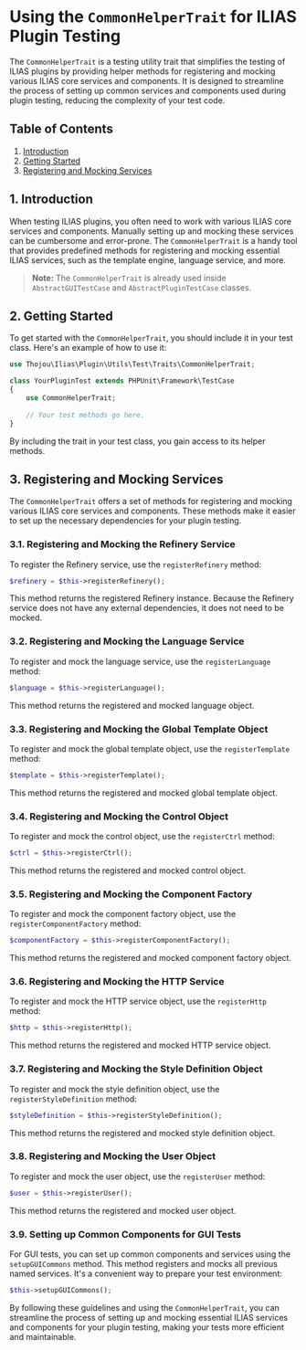 # Using the `CommonHelperTrait` for ILIAS Plugin Testing

The `CommonHelperTrait` is a testing utility trait that simplifies the testing of ILIAS plugins by providing helper methods for registering and mocking various ILIAS core services and components. It is designed to streamline the process of setting up common services and components used during plugin testing, reducing the complexity of your test code.

## Table of Contents
1. [Introduction](#1-introduction)
2. [Getting Started](#2-getting-started)
3. [Registering and Mocking Services](#3-registering-and-mocking-services)

## 1. Introduction

When testing ILIAS plugins, you often need to work with various ILIAS core services and components. 
Manually setting up and mocking these services can be cumbersome and error-prone.
The `CommonHelperTrait` is a handy tool that provides predefined methods for registering and mocking essential ILIAS services,
such as the template engine, language service, and more.

> **Note:** The `CommonHelperTrait` is already used inside `AbstractGUITestCase` and `AbstractPluginTestCase` classes.

## 2. Getting Started

To get started with the `CommonHelperTrait`, you should include it in your test class. Here's an example of how to use it:

```php
use Thojou\Ilias\Plugin\Utils\Test\Traits\CommonHelperTrait;

class YourPluginTest extends PHPUnit\Framework\TestCase
{
    use CommonHelperTrait;
    
    // Your test methods go here.
}
```

By including the trait in your test class, you gain access to its helper methods.

## 3. Registering and Mocking Services

The `CommonHelperTrait` offers a set of methods for registering and mocking various ILIAS core services and components. 
These methods make it easier to set up the necessary dependencies for your plugin testing.

### 3.1. Registering and Mocking the Refinery Service

To register the Refinery service, use the `registerRefinery` method:

```php
$refinery = $this->registerRefinery();
```

This method returns the registered Refinery instance. Because the Refinery service does not have any external dependencies, 
it does not need to be mocked.

### 3.2. Registering and Mocking the Language Service

To register and mock the language service, use the `registerLanguage` method:

```php
$language = $this->registerLanguage();
```

This method returns the registered and mocked language object.

### 3.3. Registering and Mocking the Global Template Object

To register and mock the global template object, use the `registerTemplate` method:

```php
$template = $this->registerTemplate();
```

This method returns the registered and mocked global template object.

### 3.4. Registering and Mocking the Control Object

To register and mock the control object, use the `registerCtrl` method:

```php
$ctrl = $this->registerCtrl();
```

This method returns the registered and mocked control object.

### 3.5. Registering and Mocking the Component Factory

To register and mock the component factory object, use the `registerComponentFactory` method:

```php
$componentFactory = $this->registerComponentFactory();
```

This method returns the registered and mocked component factory object.

### 3.6. Registering and Mocking the HTTP Service

To register and mock the HTTP service object, use the `registerHttp` method:

```php
$http = $this->registerHttp();
```

This method returns the registered and mocked HTTP service object.

### 3.7. Registering and Mocking the Style Definition Object

To register and mock the style definition object, use the `registerStyleDefinition` method:

```php
$styleDefinition = $this->registerStyleDefinition();
```

This method returns the registered and mocked style definition object.

### 3.8. Registering and Mocking the User Object

To register and mock the user object, use the `registerUser` method:

```php
$user = $this->registerUser();
```

This method returns the registered and mocked user object.

### 3.9. Setting up Common Components for GUI Tests

For GUI tests, you can set up common components and services using the `setupGUICommons` method. 
This method registers and mocks all previous named services. It's a convenient way to prepare your test environment:

```php
$this->setupGUICommons();
```

By following these guidelines and using the `CommonHelperTrait`, you can streamline the process of setting up and mocking 
essential ILIAS services and components for your plugin testing, making your tests more efficient and maintainable.